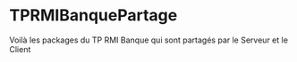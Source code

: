 # TPRMIBanquePartage

Voilà les packages du TP RMI Banque qui sont partagés par le Serveur et le Client

